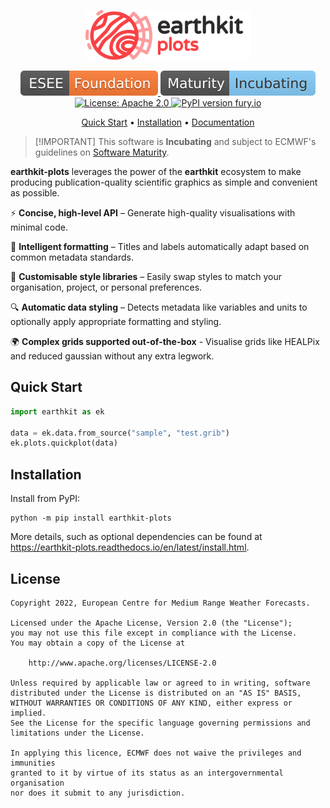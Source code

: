 <p align="center">
  <picture>
    <source srcset="https://raw.githubusercontent.com/ecmwf/logos/refs/heads/main/logos/earthkit/earthkit-plots-dark.svg" media="(prefers-color-scheme: dark)">
    <img src="https://raw.githubusercontent.com/ecmwf/logos/refs/heads/main/logos/earthkit/earthkit-plots-light.svg" height="80">
  </picture>
</p>

<p align="center">
  <a href="https://github.com/ecmwf/codex/raw/refs/heads/main/ESEE">
    <img src="https://github.com/ecmwf/codex/raw/refs/heads/main/ESEE/foundation_badge.svg" alt="Static Badge">
  </a>
  <a href="https://github.com/ecmwf/codex/raw/refs/heads/main/Project%20Maturity">
    <img src="https://github.com/ecmwf/codex/raw/refs/heads/main/Project%20Maturity/incubating_badge.svg" alt="Maturity: Incubating">
  </a>
  <a href="https://opensource.org/licenses/apache-2-0">
      <img src="https://img.shields.io/badge/License-Apache%202.0-blue.svg" alt="License: Apache 2.0">
    </a>
    <a href="https://pypi.python.org/pypi/earthkit-plots/">
      <img src="https://badge.fury.io/py/earthkit-plots.svg" alt="PyPI version fury.io">
  </a>
</p>

<p align="center">
  <a href="#quick-start">Quick Start</a> •
  <a href="#installation">Installation</a> •
  <a href="https://earthkit-data.readthedocs.io/en/latest/">Documentation</a>
</p>

> \[!IMPORTANT\]
> This software is **Incubating** and subject to ECMWF's guidelines on [Software Maturity](https://github.com/ecmwf/codex/raw/refs/heads/main/Project%20Maturity).


**earthkit-plots** leverages the power of the **earthkit** ecosystem to make producing publication-quality scientific graphics as simple and convenient as possible.

⚡ **Concise, high-level API** – Generate high-quality visualisations with minimal code.

🧠 **Intelligent formatting** – Titles and labels automatically adapt based on common metadata standards.

🎨 **Customisable style libraries** – Easily swap styles to match your organisation, project, or personal preferences.

🔍 **Automatic data styling** – Detects metadata like variables and units to optionally apply appropriate formatting and styling.

🌍 **Complex grids supported out-of-the-box** - Visualise grids like HEALPix and reduced gaussian without any extra legwork.

## Quick Start

```python
import earthkit as ek

data = ek.data.from_source("sample", "test.grib")
ek.plots.quickplot(data)
```

## Installation

Install from PyPI:

```
python -m pip install earthkit-plots
```

More details, such as optional dependencies can be found at https://earthkit-plots.readthedocs.io/en/latest/install.html.

## License

```
Copyright 2022, European Centre for Medium Range Weather Forecasts.

Licensed under the Apache License, Version 2.0 (the "License");
you may not use this file except in compliance with the License.
You may obtain a copy of the License at

    http://www.apache.org/licenses/LICENSE-2.0

Unless required by applicable law or agreed to in writing, software
distributed under the License is distributed on an "AS IS" BASIS,
WITHOUT WARRANTIES OR CONDITIONS OF ANY KIND, either express or implied.
See the License for the specific language governing permissions and
limitations under the License.

In applying this licence, ECMWF does not waive the privileges and immunities
granted to it by virtue of its status as an intergovernmental organisation
nor does it submit to any jurisdiction.
```